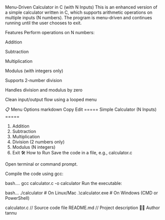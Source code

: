 Menu-Driven Calculator in C (with N Inputs)
This is an enhanced version of a simple calculator written in C, which supports arithmetic operations on multiple inputs (N numbers). The program is menu-driven and continues running until the user chooses to exit.

 Features
Perform operations on N numbers:

Addition

Subtraction

Multiplication

Modulus (with integers only)

Supports 2-number division

Handles division and modulus by zero

Clean input/output flow using a looped menu

📋 Menu Options
markdown
Copy
Edit
===== Simple Calculator (N Inputs) =====
1. Addition
2. Subtraction
3. Multiplication
4. Division (2 numbers only)
5. Modulus (N integers)
6. Exit
🛠️ How to Run
Save the code in a file, e.g., calculator.c

Open terminal or command prompt.

Compile the code using gcc:

bash....
gcc calculator.c -o calculator
Run the executable:

bash...
./calculator       # On Linux/Mac
.\calculator.exe   # On Windows (CMD or PowerShell)

calculator.c   // Source code file
README.md              // Project description
👨‍💻 Author
tannu
